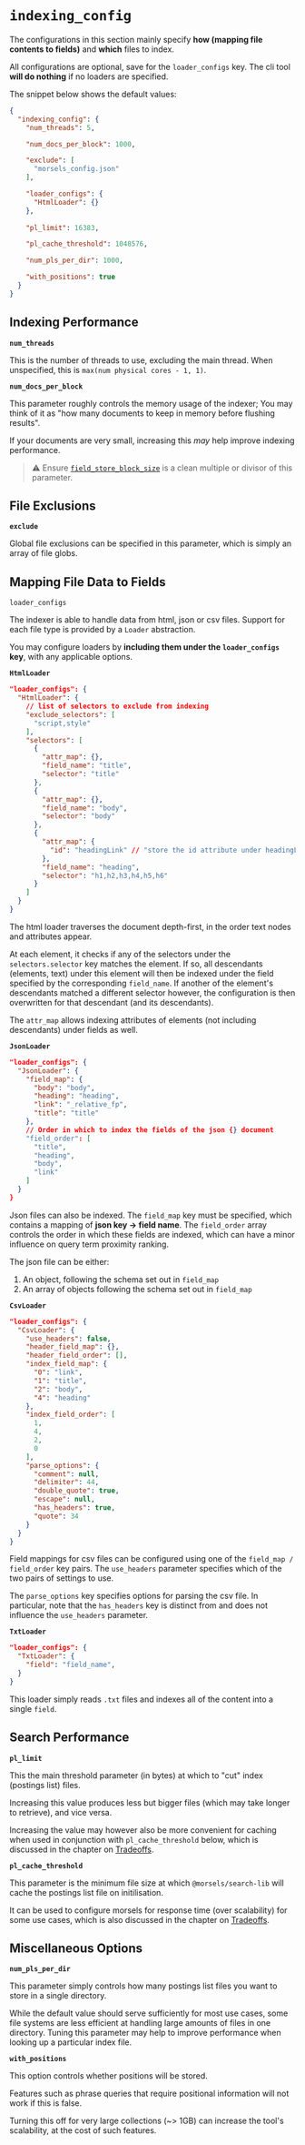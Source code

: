 # `indexing_config`

The configurations in this section mainly specify **how (mapping file contents to fields)** and **which** files to index.

All configurations are optional, save for the `loader_configs` key. The cli tool **will do nothing** if no loaders are specified.

The snippet below shows the default values:

```json
{
  "indexing_config": {
    "num_threads": 5,

    "num_docs_per_block": 1000,

    "exclude": [
      "morsels_config.json"
    ],

    "loader_configs": {
      "HtmlLoader": {}
    },
    
    "pl_limit": 16383,

    "pl_cache_threshold": 1048576,

    "num_pls_per_dir": 1000,

    "with_positions": true
  }
}
```


## Indexing Performance

**`num_threads`**

This is the number of threads to use, excluding the main thread. When unspecified, this is `max(num physical cores - 1, 1)`.

**`num_docs_per_block`**

This parameter roughly controls the memory usage of the indexer; You may think of it as "how many documents to keep in memory before flushing results".

If your documents are very small, increasing this *may* help improve indexing performance.

> ⚠️ Ensure [`field_store_block_size`](./fields.md) is a clean multiple or divisor of this parameter.

## File Exclusions

**`exclude`**

Global file exclusions can be specified in this parameter, which is simply an array of file globs.


## Mapping File Data to Fields

`loader_configs`

The indexer is able to handle data from html, json or csv files. Support for each file type is provided by a `Loader` abstraction.

You may configure loaders by **including them under the `loader_configs` key**, with any applicable options.

**`HtmlLoader`**

```json
"loader_configs": {
  "HtmlLoader": {
    // list of selectors to exclude from indexing
    "exclude_selectors": [
      "script,style"
    ],
    "selectors": [
      {
        "attr_map": {},
        "field_name": "title",
        "selector": "title"
      },
      {
        "attr_map": {},
        "field_name": "body",
        "selector": "body"
      },
      {
        "attr_map": {
          "id": "headingLink" // "store the id attribute under headingLink"
        },
        "field_name": "heading",
        "selector": "h1,h2,h3,h4,h5,h6"
      }
    ]
  }
}
```

The html loader traverses the document depth-first, in the order text nodes and attributes appear.

At each element, it checks if any of the selectors under the `selectors.selector` key matches the element. If so, all descendants (elements, text) under this element will then be indexed under the field specified by the corresponding `field_name`. If another of the element's descendants matched a different selector however, the configuration is then overwritten for that descendant (and its descendants).

The `attr_map` allows indexing attributes of elements (not including descendants) under fields as well.

**`JsonLoader`**

```json
"loader_configs": {
  "JsonLoader": {
    "field_map": {
      "body": "body",
      "heading": "heading",
      "link": "_relative_fp",
      "title": "title"
    },
    // Order in which to index the fields of the json {} document
    "field_order": [
      "title",
      "heading",
      "body",
      "link"
    ]
  }
}
```

Json files can also be indexed. The `field_map` key must be specified, which contains a mapping of **json key -> field name**.
The `field_order` array controls the order in which these fields are indexed, which can have a minor influence on query term proximity ranking.

The json file can be either:
1. An object, following the schema set out in `field_map`
2. An array of objects following the schema set out in `field_map`

**`CsvLoader`**

```json
"loader_configs": {
  "CsvLoader": {
    "use_headers": false,
    "header_field_map": {},
    "header_field_order": [],
    "index_field_map": {
      "0": "link",
      "1": "title",
      "2": "body",
      "4": "heading"
    },
    "index_field_order": [
      1,
      4,
      2,
      0
    ],
    "parse_options": {
      "comment": null,
      "delimiter": 44,
      "double_quote": true,
      "escape": null,
      "has_headers": true,
      "quote": 34
    }
  }
}
```

Field mappings for csv files can be configured using one of the `field_map / field_order` key pairs. The `use_headers` parameter specifies which of the two pairs of settings to use.

The `parse_options` key specifies options for parsing the csv file. In particular, note that the `has_headers` key is distinct from and does not influence the `use_headers` parameter.


**`TxtLoader`**

```json
"loader_configs": {
  "TxtLoader": {
    "field": "field_name",
  }
}
```

This loader simply reads `.txt` files and indexes all of the content into a single `field`.


## Search Performance

**`pl_limit`**

This the main threshold parameter (in bytes) at which to "cut" index (postings list) files.

Increasing this value produces less but bigger files (which may take longer to retrieve), and vice versa.

Increasing the value may however also be more convenient for caching when used in conjunction with `pl_cache_threshold` below, which is discussed in the chapter on [Tradeoffs](../tradeoffs.md).

**`pl_cache_threshold`**

This parameter is the minimum file size at which `@morsels/search-lib` will cache the postings list file on initilisation.

It can be used to configure morsels for response time (over scalability) for some use cases, which is also discussed in the chapter on [Tradeoffs](../tradeoffs.md).

## Miscellaneous Options

**`num_pls_per_dir`**

This parameter simply controls how many postings list files you want to store in a single directory.

While the default value should serve sufficiently for most use cases, some file systems are less efficient at handling large amounts of files in one directory. Tuning this parameter may help to improve performance when looking up a particular index file.

**`with_positions`**

This option controls whether positions will be stored.

Features such as phrase queries that require positional information will not work if this is false.

Turning this off for very large collections (~> 1GB) can increase the tool's scalability, at the cost of such features.
